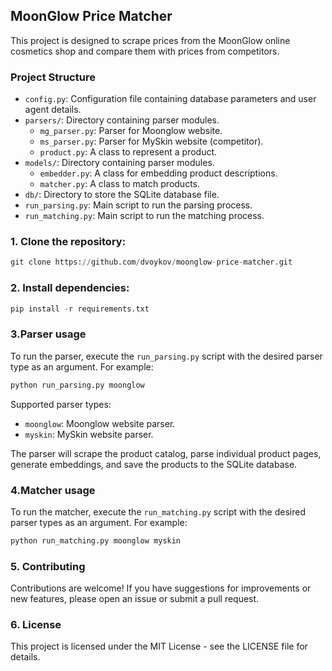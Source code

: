 ## MoonGlow Price Matcher

This project is designed to scrape prices from the MoonGlow online cosmetics shop and compare them with prices from competitors.

### Project Structure

- `config.py`: Configuration file containing database parameters and user agent details.
- `parsers/`: Directory containing parser modules.
  - `mg_parser.py`: Parser for Moonglow website.
  - `ms_parser.py`: Parser for MySkin website (competitor).
  - `product.py`: A class to represent a product.
- `models/`: Directory containing parser modules.
  - `embedder.py`: A class for embedding product descriptions.
  - `matcher.py`: A class to match products.
- `db/`: Directory to store the SQLite database file.
- `run_parsing.py`: Main script to run the parsing process.
- `run_matching.py`: Main script to run the matching process.

### 1. Clone the repository:
```python
git clone https://github.com/dvoykov/moonglow-price-matcher.git
```

### 2. Install dependencies:
```python
pip install -r requirements.txt
```

### 3.Parser usage
To run the parser, execute the `run_parsing.py` script with the desired parser type as an argument. For example:
```python
python run_parsing.py moonglow
```

Supported parser types:
- `moonglow`: Moonglow website parser.
- `myskin`: MySkin website parser.

The parser will scrape the product catalog, parse individual product pages, generate embeddings, and save the products to the SQLite database.

### 4.Matcher usage
To run the matcher, execute the `run_matching.py` script with the desired parser types as an argument. For example:
```python
python run_matching.py moonglow myskin
```

### 5. Contributing
Contributions are welcome! If you have suggestions for improvements or new features, please open an issue or submit a pull request.

### 6. License
This project is licensed under the MIT License - see the LICENSE file for details.
